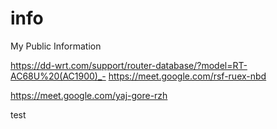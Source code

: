 # info
My Public Information

https://dd-wrt.com/support/router-database/?model=RT-AC68U%20(AC1900)_-
https://meet.google.com/rsf-ruex-nbd

https://meet.google.com/yaj-gore-rzh



test
